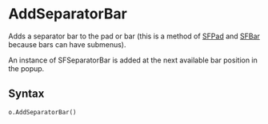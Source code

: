 ﻿# AddSeparatorBar

Adds a separator bar to the pad or bar (this is a method of [SFPad](Class%20SFPad.md) and [SFBar](Class%20SFBar.md) because bars can have submenus).

An instance of SFSeparatorBar is added at the next available bar position in the popup.

## Syntax

```foxpro
o.AddSeparatorBar()
```

